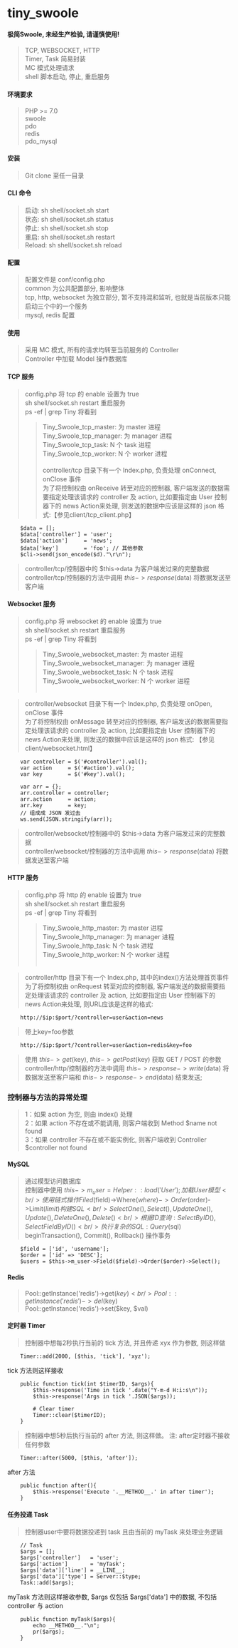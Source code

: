 # tiny_swoole

#### 极简Swoole, 未经生产检验, 请谨慎使用!
> TCP, WEBSOCKET, HTTP <br />
> Timer, Task 简易封装 <br />
> MC 模式处理请求 <br />
> shell 脚本启动, 停止, 重启服务

#### 环境要求
> PHP >= 7.0 <br />
> swoole <br />
> pdo <br />
> redis <br />
> pdo_mysql <br />

#### 安装
> Git clone 至任一目录

#### CLI 命令
> 启动: sh shell/socket.sh start <br />
> 状态: sh shell/socket.sh status <br />
> 停止: sh shell/socket.sh stop <br />
> 重启: sh shell/socket.sh restart <br />
> Reload: sh shell/socket.sh reload <br />

#### 配置
> 配置文件是 conf/config.php <br />
> common 为公共配置部分, 影响整体 <br />
> tcp, http, websocket 为独立部分, 暂不支持混和监听, 也就是当前版本只能启动三个中的一个服务 <br />
> mysql, redis 配置 <br />

#### 使用
> 采用 MC 模式, 所有的请求均转至当前服务的 Controller <br />
> Controller 中加载 Model 操作数据库 <br />

#### TCP 服务
> config.php 将 tcp 的 enable 设置为 true <br />
> sh shell/socket.sh restart 重启服务 <br />
> ps -ef | grep Tiny 将看到 <br />
>> Tiny_Swoole_tcp_master: 为 master 进程  <br />
>> Tiny_Swoole_tcp_manager: 为 manager 进程<br />
>> Tiny_Swoole_tcp_task: N 个 task 进程 <br />
>> Tiny_Swoole_tcp_worker: N 个 worker 进程 <br /><br />
> controller/tcp 目录下有一个 Index.php, 负责处理 onConnect, onClose 事件<br />
> 为了将控制权由 onReceive 转至对应的控制器, 客户端发送的数据需要指定处理该请求的 controller 及 action, 比如要指定由 User 控制器下的 news Action来处理, 则发送的数据中应该是这样的 json 格式:【参见client/tcp_client.php】
```
	$data = [];
	$data['controller'] = 'user';
	$data['action']     = 'news';
	$data['key']        = 'foo'; // 其他参数
	$cli->send(json_encode($d)."\r\n");
```

> controller/tcp/控制器中的 $this->data 为客户端发过来的完整数据 <br />
> controller/tcp/控制器的方法中调用 $this->response($data) 将数据发送至客户端

#### Websocket 服务
> config.php 将 websocket 的 enable 设置为 true <br />
> sh shell/socket.sh restart 重启服务 <br />
> ps -ef | grep Tiny 将看到 <br />
>> Tiny_Swoole_websocket_master: 为 master 进程  <br />
>> Tiny_Swoole_websocket_manager: 为 manager 进程<br />
>> Tiny_Swoole_websocket_task: N 个 task 进程 <br />
>> Tiny_Swoole_websocket_worker: N 个 worker 进程 <br /><br />

> controller/websocket 目录下有一个 Index.php, 负责处理 onOpen, onClose 事件 <br />
> 为了将控制权由 onMessage 转至对应的控制器, 客户端发送的数据需要指定处理该请求的 controller 及 action, 比如要指定由 User 控制器下的 news Action来处理, 则发送的数据中应该是这样的 json 格式: 【参见 client/websocket.html】
```
	var controller = $('#controller').val();
    var action     = $('#action').val();
    var key        = $('#key').val();

    var arr = {};
    arr.controller = controller;
    arr.action     = action;
    arr.key        = key;
    // 组成成 JSON 发过去
    ws.send(JSON.stringify(arr));
```

> controller/websocket/控制器中的 $this->data 为客户端发过来的完整数据<br />
> controller/websocket/控制器的方法中调用 $this->response($data) 将数据发送至客户端

#### HTTP 服务
> config.php 将 http 的 enable 设置为 true <br />
> sh shell/socket.sh restart 重启服务 <br />
> ps -ef | grep Tiny 将看到 <br />
>> Tiny_Swoole_http_master: 为 master 进程  <br />
>> Tiny_Swoole_http_manager: 为 manager 进程<br />
>> Tiny_Swoole_http_task: N 个 task 进程 <br />
>> Tiny_Swoole_http_worker: N 个 worker 进程 <br /><br />

> controller/http 目录下有一个 Index.php, 其中的index()方法处理首页事件 <br />
> 为了将控制权由 onRequest 转至对应的控制器, 客户端发送的数据需要指定处理该请求的 controller 及 action, 比如要指定由 User 控制器下的 news Action来处理, 则URL应该是这样的格式: 
```
	http://$ip:$port/?controller=user&action=news
```
> 带上key=foo参数
```
	http://$ip:$port/?controller=user&action=redis&key=foo
```

> 使用 $this->get($key), $this->getPost($key) 获取 GET / POST 的参数 <br />
> controller/http/控制器的方法中调用 $this->response->write($data) 将数据发送至客户端和 $this->response->end($data) 结束发送;

### 控制器与方法的异常处理
> 1：如果 action 为空, 则由 index() 处理 <br />
> 2：如果 action 不存在或不能调用, 则客户端收到 Method $name not found <br />
> 3：如果 controller 不存在或不能实例化, 则客户端收到 Controller $controller not found <br />

#### MySQL
> 通过模型访问数据库<br />
> 控制器中使用 $this->m_user = Helper::load('User'); 加载 User 模型<br />
> 使用链式操作 Filed($field)->Where($where)->Order($order)->Limit($limit) 构建 SQL<br />
> SelectOne(), Select(), UpdateOne(), Update(), DeleteOne(), Delete()<br />
> 根据ID 查询: SelectByID(), SelectFieldByID()<br />
> 执行复杂的 SQL: Query($sql)<br />
> beginTransaction(), Commit(), Rollback() 操作事务<br />
```
	$field = ['id', 'username'];
    $order = ['id' => 'DESC'];
    $users = $this->m_user->Field($field)->Order($order)->Select();
```

#### Redis
> Pool::getInstance('redis')->get($key) <br />
> Pool::getInstance('redis')->del($key) <br />
> Pool::getInstance('redis')->set($key, $val) <br />

#### 定时器 Timer
> 控制器中想每2秒执行当前的 tick 方法, 并且传递 xyx 作为参数, 则这样做
```
	Timer::add(2000, [$this, 'tick'], 'xyz');
```
tick 方法则这样接收
```
	public function tick(int $timerID, $args){
        $this->response('Time in tick '.date("Y-m-d H:i:s\n"));
        $this->response('Args in tick '.JSON($args));

        # Clear timer
        Timer::clear($timerID);
    }
```

> 控制器中想5秒后执行当前的 after 方法, 则这样做。 注: after定时器不接收任何参数
```
    Timer::after(5000, [$this, 'after']);
```
after 方法
```
	public function after(){
        $this->response('Execute '.__METHOD__.' in after timer');
    }
```

#### 任务投递 Task
> 控制器user中要将数据投递到 task 且由当前的 myTask 来处理业务逻辑
```
	// Task
    $args = [];
    $args['controller']   = 'user';
    $args['action']       = 'myTask';
    $args['data']['line'] = __LINE__;
    $args['data']['type'] = Server::$type;
    Task::add($args);
```
myTask 方法则这样接收参数, $args 仅包括 $args['data'] 中的数据, 不包括 controller 与 action
```
	public function myTask($args){
        echo __METHOD__."\n";
        pr($args);
    }
```